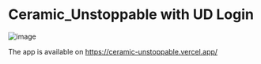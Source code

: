 # Ceramic_Unstoppable with UD Login


![image](https://user-images.githubusercontent.com/66903336/146200677-e9ec8969-19cb-43cc-a2b0-5b6ccc7a3411.png)


The app is available on https://ceramic-unstoppable.vercel.app/
